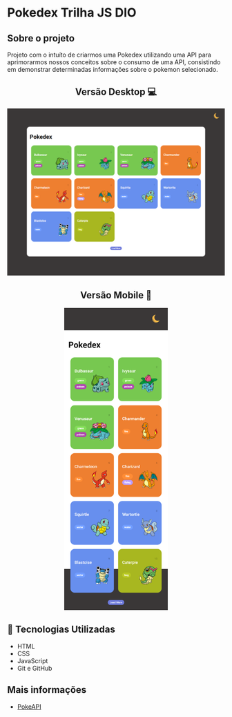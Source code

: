 # Pokedex Trilha JS DIO

## Sobre o projeto
Projeto com o intuíto de criarmos uma Pokedex utilizando uma API para aprimorarmos nossos conceitos sobre o consumo de uma API, consistindo em demonstrar determinadas informações sobre o pokemon selecionado.


<div align="center">
    <h2>Versão Desktop 💻</h2>
    <img src=".github/preview_desktop.png" alt="Listagem pokemon">
    <h2>Versão Mobile 📱</h2>
    <img src=".github/preview_mobile.png" height="700px">
</div>

## 🚀 Tecnologias Utilizadas 
- HTML
- CSS
- JavaScript
- Git e GitHub

## Mais informações 
- [PokeAPI](https://pokeapi.co/)
